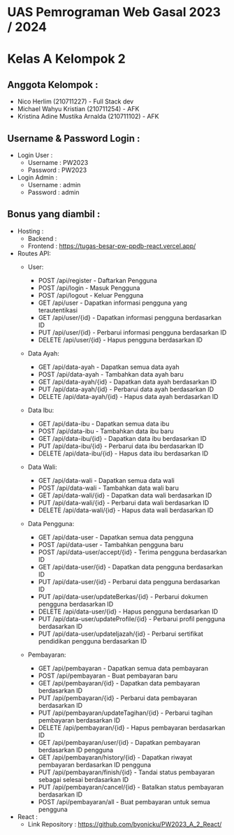# UAS Pemrograman Web Gasal 2023 / 2024

# Kelas A Kelompok 2

## Anggota Kelompok :
- Nico Herlim (210711227) - Full Stack dev
- Michael Wahyu Kristian (210711254) - AFK
- Kristina Adine Mustika Arnalda (210711102) - AFK

## Username & Password Login :
- Login User :
  - Username : PW2023
  - Password : PW2023
- Login Admin :
  - Username : admin
  - Password : admin

## Bonus yang diambil :
- Hosting :
  - Backend : 
  - Frontend : https://tugas-besar-pw-ppdb-react.vercel.app/
- Routes API:
  - User:
    - POST /api/register - Daftarkan Pengguna
    - POST /api/login - Masuk Pengguna
    - POST /api/logout - Keluar Pengguna
    - GET /api/user - Dapatkan informasi pengguna yang terautentikasi
    - GET /api/user/{id} - Dapatkan informasi pengguna berdasarkan ID
    - PUT /api/user/{id} - Perbarui informasi pengguna berdasarkan ID
    - DELETE /api/user/{id} - Hapus pengguna berdasarkan ID

  - Data Ayah:
    - GET /api/data-ayah - Dapatkan semua data ayah
    - POST /api/data-ayah - Tambahkan data ayah baru
    - GET /api/data-ayah/{id} - Dapatkan data ayah berdasarkan ID
    - PUT /api/data-ayah/{id} - Perbarui data ayah berdasarkan ID
    - DELETE /api/data-ayah/{id} - Hapus data ayah berdasarkan ID

  - Data Ibu:
    - GET /api/data-ibu - Dapatkan semua data ibu
    - POST /api/data-ibu - Tambahkan data ibu baru
    - GET /api/data-ibu/{id} - Dapatkan data ibu berdasarkan ID
    - PUT /api/data-ibu/{id} - Perbarui data ibu berdasarkan ID
    - DELETE /api/data-ibu/{id} - Hapus data ibu berdasarkan ID

  - Data Wali:
    - GET /api/data-wali - Dapatkan semua data wali
    - POST /api/data-wali - Tambahkan data wali baru
    - GET /api/data-wali/{id} - Dapatkan data wali berdasarkan ID
    - PUT /api/data-wali/{id} - Perbarui data wali berdasarkan ID
    - DELETE /api/data-wali/{id} - Hapus data wali berdasarkan ID

  - Data Pengguna:
    - GET /api/data-user - Dapatkan semua data pengguna
    - POST /api/data-user - Tambahkan pengguna baru
    - POST /api/data-user/accept/{id} - Terima pengguna berdasarkan ID
    - GET /api/data-user/{id} - Dapatkan data pengguna berdasarkan ID
    - PUT /api/data-user/{id} - Perbarui data pengguna berdasarkan ID
    - PUT /api/data-user/updateBerkas/{id} - Perbarui dokumen pengguna berdasarkan ID
    - DELETE /api/data-user/{id} - Hapus pengguna berdasarkan ID
    - PUT /api/data-user/updateProfile/{id} - Perbarui profil pengguna berdasarkan ID
    - PUT /api/data-user/updateIjazah/{id} - Perbarui sertifikat pendidikan pengguna berdasarkan ID

  - Pembayaran:
    - GET /api/pembayaran - Dapatkan semua data pembayaran
    - POST /api/pembayaran - Buat pembayaran baru
    - GET /api/pembayaran/{id} - Dapatkan data pembayaran berdasarkan ID
    - PUT /api/pembayaran/{id} - Perbarui data pembayaran berdasarkan ID
    - PUT /api/pembayaran/updateTagihan/{id} - Perbarui tagihan pembayaran berdasarkan ID
    - DELETE /api/pembayaran/{id} - Hapus pembayaran berdasarkan ID
    - GET /api/pembayaran/user/{id} - Dapatkan pembayaran berdasarkan ID pengguna
    - GET /api/pembayaran/history/{id} - Dapatkan riwayat pembayaran berdasarkan ID pengguna
    - PUT /api/pembayaran/finish/{id} - Tandai status pembayaran sebagai selesai berdasarkan ID
    - PUT /api/pembayaran/cancel/{id} - Batalkan status pembayaran berdasarkan ID
    - POST /api/pembayaran/all - Buat pembayaran untuk semua pengguna
- React :
  - Link Repository : https://github.com/byonicku/PW2023_A_2_React/
